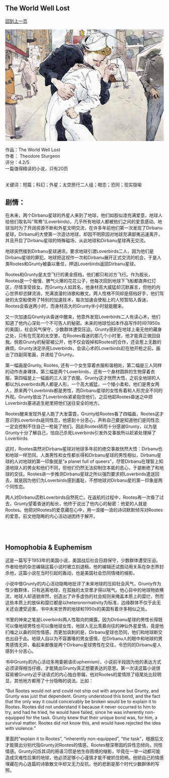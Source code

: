 ## The World Well Lost
[回到上一页](https://boheme13.github.io/books/)  &nbsp;&nbsp;
<br>
<br>
![avatar](./IMG-1849.jpg)


作品：The World Well Lost <br>
作者： Theodore Sturgeon <br>
评分：4.2/5 <br>
一篇值得精读的小说，只有20页 <br>
<br>

关键词：短篇；科幻；外星；太空旅行二人组；暗恋；恐同；现实隐喻

## 剧情：
在未来，两个Dirbanu星球的外星人来到了地球，他们如胶似漆充满爱意，地球人给他们取名叫”鸳鸯”(Loverbirds)，几乎所有地球人都被他们之间的爱意感动。地球当时为了开阔资源不断和外星文明交流，在许多年前他们第一次发现了Dirbanu星球，Dirbanu的大使第一次造访地球，却因不明原因对地球充满鄙夷迅速离开，并且开启了Dirbanu星球的特殊磁场，从此地球和Dirbanu星球再无交流。

地球突然接到Dirbanu星球通讯，要求地球引渡Loverbirds二人，因为他们是Dirbanu星球的罪犯。地球把这视作一次和Dirbanu展开正式交流的机会，于是人类Rootes和Grunty被委以重任，押送Loverbirds返回Dirbanu星球。

Rootes和Grunty是太空飞行的黄金搭档，他们都只和对方飞行。作为舰长，Rootes是一个傲慢、脾气火爆的花花公子，他每次回到地球下飞船都直奔红灯区，尽情享受妓女。而Grunty人如其名，他身材高大威猛却沉默寡言，但他的内心世界却恣肆流淌，充满浪漫的诗歌和散文。两人性格不同却是搭档好手，他们驾驶的太空船使用了特别的加速技术，每次加速会使船上的人短暂陷入昏迷，Rootes会昏迷两小时，而身材高大的Grunty半小时就能醒来。

又一次加速后Grunty从昏迷中醒来，他意外发现Loverbirds二人有读心术，他们知道了他内心深处一个不可告人的秘密。未来的地球恰如本作品写作时间(1950s的美国)，社会风气保守，少数群体遭受压迫。Grunty感到在地球上毫无他的藏身之处，只有在荒芜的太空里，在Rootes昏迷的那几个小时里，他才能真正做回自我。倘若Grunty的秘密被公开，他不仅会毁掉和Rootes的合作，还会惹上无数的麻烦。Grunty决定杀死Loverbirds，会读心术的Loverbirds赶在他开枪之前，画出了四副简笔画，并递给了Grunty。

第一幅画是Grunty, Rootes, 还有一个女生穿着衣服和谐相处，第二幅是三人同样的动作赤身裸体。第三幅是两个Loverbirds，还有一个身材圆胖的生物穿着衣服，第四幅是上一幅画的三人没了衣服。Grunty这才恍然大悟，之前全地球的人都以为Loverbirds两人都是人形，一个高大威猛，一个矮小柔和，他们是男女两人，原来两个Loverbirds都是男性，而Dirbanu星球的女性有着和人形完全不同的外观。Grunty放出了Loverbirds紧紧抱住他们，之后他趁Rootes昏迷之中把Loverbirds塞进逃生舱里把他们送往安全的地方。

Rootes醒来发现外星人跑了大发雷霆，Grunty给Rootes看了四幅画，Rootes这才意识到Loverbirds是同性恋，他感到十分恶心，声称自己要是知道他们是同性恋一定会控制不住自己一枪毙了他们。因此Rootes转而十分感谢Grunty，以为是Grunty十分了解自己，怕自己杀死Loverbirds引发外交事故所以赶紧处理掉了Loverbirds. 

这时，Rootes突然对Dirbanu星球对地球多年前的绝交事故恍然大悟：Dirbanu也和地球一样恐同。人类男性和女性都长得和Dirbanu星球的男性相似，Dirbanu星球的人对地球的第一印象就是”a planet full of queers”，尽管Dirbanu在理智上知道地球人的男女和他们不同，但他们仍然无法抑制住本能的恶心，于是断绝了和地球的交往。Rootes进一步推测Dirbanu星球之所以强烈要求把Loverbirds遣送回去，就是因为他们为Loverbirds感到羞耻，不想地球对Dirbanu星的第一印象是两个同性恋。

两人对Dirbanu谎称Loverbirds自然死亡。在返航的过程中，Rootes再一次昏了过去，Grunty望着昏迷的船长，他终于说出了他内心的秘密：他爱的人就是Rootes。他把对Rootes的爱意藏在心中，用一浪接一浪的诗词默默倾泻对Rootes的爱意。前文他隐晦的内心活动谜团终于解开。

<br>
<br>

## Homophobia & Euphemism
这是一篇写于1953年的美国小说，美国战后社会日趋保守，少数群体遭受压迫。作者给他的杂志编辑这篇小说时被立刻退稿，他的编辑还试图动用关系在杂志界封杀他，这篇小说在当时引起的轰动，也是美国社会恐同情绪的缩影。

小说中借Grunty的内心活动隐晦地批评了未来地球的压抑社会风气，Grunty作为性少数群体，只有逃离地球，在孤独的太空里才得以喘气。他心目中的地球物欲横流，地球人却道貌岸然，创造出了许多虚伪的社会规则来掩盖本质上的糜烂，然而这些本质上的放纵和糜烂都是以heteronormativity为标准，边缘群体不仅于此无关还会遭受迫害。书中未来世界的地球和1950s的美国有着许多相似之处。

书里的神来之笔是Loverbirds两人性取向的揭露。因为Dirbanu星球的男性长得既可以像地球男性也可以像地球女性，地球人无比羡慕向往的神仙外星爱情，竟是他们嗤之以鼻的同性情感。而更加讽刺的是，Dirbanu星球也恐同，他们和地球断交也出自于此。地球人自以为不容置喙的男女感情，在Dirbanu人的眼中和地球的男男感情无异，看起来都像是两个Dirbanu星球男性在交往，令恐同的Dirbanu星人感到十分恶心。

书中Grunty的内心活动多用委婉语(Euphemism)，小说前半段因为他的表达方式必须读得相当仔细，才能猜出Grunty真正想要表达的意思。第一次读这篇小说很容易被Grunty近乎谜语式的内心独白带偏，他对Rootes的爱情除了结尾处比较明显，其他地方都用了十分隐晦的说法。比如：

“But Rootes would not and could not ship out with anyone but Grunty, and Grunty was just that dependent. Grunty understood this bond, and the fact that the only way it could conceivably be broken would be to explain it to Rootes. Rootes did not understand it because it never occurred to him to try, and had he tried, he would have failed, since he was inherently non-equipped for the task. Grunty knew that their unique bond was, for him, a survival matter. Rootes did not know this, and would have rejected the idea with violence.”

里面的“explain it to Rootes”, “inherently non-equipped”, “the task”，根据后文才能猜出分别代指Grunty对Rootes的情感，Rootes根深蒂固的异性恋倾向，同性情感。Grunty闪烁其词的用语习惯是他生存困境的缩影，毕竟在一举一动都可能造成灾难性后果的地球，他必须足够小心谨慎才能不被抓住把柄。他把自己的情感埋藏在内心连篇的诗歌散文中却又无力反抗，他的悲剧是那个时代少数群体的写照。